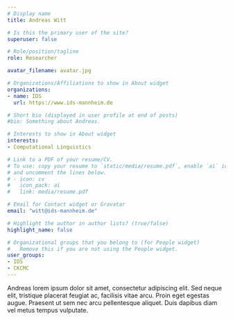 ```yaml
---
# Display name
title: Andreas Witt

# Is this the primary user of the site?
superuser: false

# Role/position/tagline
role: Researcher

avatar_filename: avatar.jpg

# Organizations/Affiliations to show in About widget
organizations:
- name: IDS
  url: https://www.ids-mannheim.de

# Short bio (displayed in user profile at end of posts)
#bio: Something about Andreas.

# Interests to show in About widget
interests:
- Computational Linguistics

# Link to a PDF of your resume/CV.
# To use: copy your resume to `static/media/resume.pdf`, enable `ai` icons in `params.toml`, 
# and uncomment the lines below.
# - icon: cv
#   icon_pack: ai
#   link: media/resume.pdf

# Email for Contact widget or Gravatar
email: "witt@ids-mannheim.de"

# Highlight the author in author lists? (true/false)
highlight_name: false

# Organizational groups that you belong to (for People widget)
#   Remove this if you are not using the People widget.
user_groups:
- IDS
- CKCMC 
---
```


Andreas lorem ipsum dolor sit amet, consectetur adipiscing elit. Sed
neque elit, tristique placerat feugiat ac, facilisis vitae arcu. Proin eget
egestas augue. Praesent ut sem nec arcu pellentesque aliquet. Duis dapibus diam
vel metus tempus vulputate.
